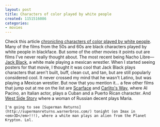 ```yaml
---
layout: post
title: Characters of color played by white people
created: 1151516086
categories:
- movies
---
```

Check this article [chronicling characters of color played by white people](http://filmforce.ign.com/articles/713/713000p1.html). Many of the films from the 50s and 60s are black characters played by white people in blackface. But some of the other movies it points out are films I've never really thought about. The most recent being Nacho Libre&#8212;[Jack Black](http://www.imdb.com/name/nm0085312/), a white male playing a mexican wrestler. When I started seeing posters for that movie, I thought it was cool that Jack Black plays characters that aren't built, buff, clean cut, and tan, but are still popularly considered cool. It never crossed my mind that he wasn't Latino, but was playing a Mexican wrestler. But now that you mention it... a few other films that jump out at me on the list are [Scarface](http://www.imdb.com/title/tt0086250/) and [Carlito's Way](http://www.imdb.com/title/tt0106519/), where Al Pacino, an Italian actor, plays a Cuban and a Puerto Rican character. And [West Side Story](http://www.imdb.com/title/tt0055614/) where a woman of Russian decent plays Maria. 

	I'm going to see [Superman Returns](http://supermanreturns.warnerbros.com/) tonight (on Imax in <em>3D</em>!!!), where a white man plays an alien from the Planet Krypton. Lol.

